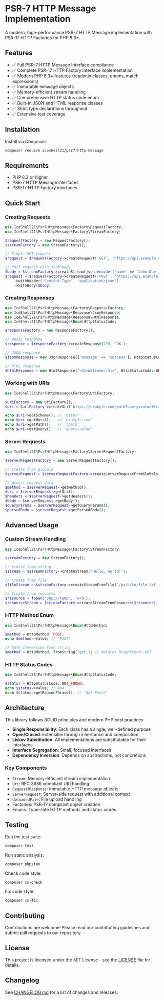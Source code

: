 
# PSR-7 HTTP Message Implementation

A modern, high-performance PSR-7 HTTP Message implementation with PSR-17 HTTP Factories for PHP 8.3+.

## Features

- ✅ Full PSR-7 HTTP Message Interface compliance
- ✅ Complete PSR-17 HTTP Factory Interface implementation
- ✅ Modern PHP 8.3+ features (readonly classes, enums, match expressions)
- ✅ Immutable message objects
- ✅ Memory-efficient stream handling
- ✅ Comprehensive HTTP status code enum
- ✅ Built-in JSON and HTML response classes
- ✅ Strict type declarations throughout
- ✅ Extensive test coverage

## Installation

Install via Composer:

```bash
composer require iceshell21/psr7-http-message
```

## Requirements

- PHP 8.3 or higher
- PSR-7 HTTP Message interfaces
- PSR-17 HTTP Factory interfaces

## Quick Start

### Creating Requests

```php
use IceShell21\Psr7HttpMessage\Factory\RequestFactory;
use IceShell21\Psr7HttpMessage\Factory\StreamFactory;

$requestFactory = new RequestFactory();
$streamFactory = new StreamFactory();

// Simple GET request
$request = $requestFactory->createRequest('GET', 'https://api.example.com/users');

// POST request with JSON body
$body = $streamFactory->createStream(json_encode(['name' => 'John Doe']));
$request = $requestFactory->createRequest('POST', 'https://api.example.com/users')
    ->withHeader('Content-Type', 'application/json')
    ->withBody($body);
```

### Creating Responses

```php
use IceShell21\Psr7HttpMessage\Factory\ResponseFactory;
use IceShell21\Psr7HttpMessage\Response\JsonResponse;
use IceShell21\Psr7HttpMessage\Response\HtmlResponse;
use IceShell21\Psr7HttpMessage\Enum\HttpStatusCode;

$responseFactory = new ResponseFactory();

// Basic response
$response = $responseFactory->createResponse(200, 'OK');

// JSON response
$jsonResponse = new JsonResponse(['message' => 'Success'], HttpStatusCode::OK);

// HTML response
$htmlResponse = new HtmlResponse('<h1>Welcome</h1>', HttpStatusCode::OK);
```

### Working with URIs

```php
use IceShell21\Psr7HttpMessage\Factory\UriFactory;

$uriFactory = new UriFactory();
$uri = $uriFactory->createUri('https://example.com/path?query=value#fragment');

echo $uri->getScheme(); // 'https'
echo $uri->getHost();   // 'example.com'
echo $uri->getPath();   // '/path'
echo $uri->getQuery();  // 'query=value'
```

### Server Requests

```php
use IceShell21\Psr7HttpMessage\Factory\ServerRequestFactory;

$serverRequestFactory = new ServerRequestFactory();

// Create from globals
$serverRequest = $serverRequestFactory->createServerRequestFromGlobals();

// Access request data
$method = $serverRequest->getMethod();
$uri = $serverRequest->getUri();
$headers = $serverRequest->getHeaders();
$body = $serverRequest->getBody();
$queryParams = $serverRequest->getQueryParams();
$parsedBody = $serverRequest->getParsedBody();
```

## Advanced Usage

### Custom Stream Handling

```php
use IceShell21\Psr7HttpMessage\Factory\StreamFactory;

$streamFactory = new StreamFactory();

// Create from string
$stream = $streamFactory->createStream('Hello, World!');

// Create from file
$fileStream = $streamFactory->createStreamFromFile('/path/to/file.txt', 'r');

// Create from resource
$resource = fopen('php://temp', 'w+b');
$resourceStream = $streamFactory->createStreamFromResource($resource);
```

### HTTP Method Enum

```php
use IceShell21\Psr7HttpMessage\Enum\HttpMethod;

$method = HttpMethod::POST;
echo $method->value; // 'POST'

// Safe conversion from string
$method = HttpMethod::fromString('get'); // Returns HttpMethod::GET
```

### HTTP Status Codes

```php
use IceShell21\Psr7HttpMessage\Enum\HttpStatusCode;

$status = HttpStatusCode::NOT_FOUND;
echo $status->value; // 404
echo $status->getReasonPhrase(); // 'Not Found'
```

## Architecture

This library follows SOLID principles and modern PHP best practices:

- **Single Responsibility**: Each class has a single, well-defined purpose
- **Open/Closed**: Extensible through inheritance and composition
- **Liskov Substitution**: All implementations are substitutable for their interfaces
- **Interface Segregation**: Small, focused interfaces
- **Dependency Inversion**: Depends on abstractions, not concretions

### Key Components

- `Stream`: Memory-efficient stream implementation
- `Uri`: RFC 3986 compliant URI handling
- `Request`/`Response`: Immutable HTTP message objects
- `ServerRequest`: Server-side request with additional context
- `UploadedFile`: File upload handling
- Factories: PSR-17 compliant object creation
- Enums: Type-safe HTTP methods and status codes

## Testing

Run the test suite:

```bash
composer test
```

Run static analysis:

```bash
composer phpstan
```

Check code style:

```bash
composer cs-check
```

Fix code style:

```bash
composer cs-fix
```

## Contributing

Contributions are welcome! Please read our contributing guidelines and submit pull requests to our repository.

## License

This project is licensed under the MIT License - see the [LICENSE](LICENSE) file for details.

## Changelog

See [CHANGELOG.md](CHANGELOG.md) for a list of changes and releases.
